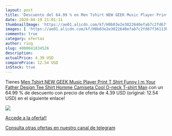 ```yaml
---
layout: post
title: 'Descuento del 64.99 % en Men Tshirt NEW GEEK Music Player Print T'
date: 2020-04-19 21:01:11
thumbnailImage: 'https://ae01.alicdn.com/kf/H0b03e2e3022640efab7c2fd67f36113bN/Men-Tshirt-NEW-GEEK-Music-Player-Print-T-Shirt-Funny-I-m-Your-Father-Design-Tee.jpg_350x350._SL200_.jpg'
images: [ 'https://ae01.alicdn.com/kf/H0b03e2e3022640efab7c2fd67f36113bN/Men-Tshirt-NEW-GEEK-Music-Player-Print-T-Shirt-Funny-I-m-Your-Father-Design-Tee.jpg_350x350._SL200_.jpg' ]
comments: true
category: ofertas
author: ring
slug: 4000041834526
description:
actualPrice: 4.39 USD
comparePrice: 12.54 USD
inStock: true
---
```


Tienes [Men Tshirt NEW GEEK Music Player Print T Shirt Funny I m Your Father Design Tee Shirt Homme Camiseta Cool O-neck T-shirt Man](https://www.amazon.com/dp/4000041834526/?tag=redken08-20) con un 64.99 % de descuento con precio de oferta de 4.39 USD (original: 12.54 USD) en el siguiente enlace!

[![](https://ae01.alicdn.com/kf/H0b03e2e3022640efab7c2fd67f36113bN/Men-Tshirt-NEW-GEEK-Music-Player-Print-T-Shirt-Funny-I-m-Your-Father-Design-Tee.jpg_350x350._SL200_.jpg)](https://www.amazon.com/dp/4000041834526/?tag=redken08-20)

[Accede a la oferta!!](https://www.amazon.com/dp/4000041834526/?tag=redken08-20)

[Consulta otras ofertas en nuestro canal de telegram](https://t.me/s/ofertas25)
